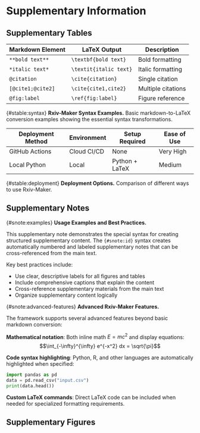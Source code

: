 # Supplementary Information

## Supplementary Tables

| Markdown Element | LaTeX Output | Description |
|------------------|--------------|-------------|
| `**bold text**` | `\textbf{bold text}` | Bold formatting |
| `*italic text*` | `\textit{italic text}` | Italic formatting |
| `@citation` | `\cite{citation}` | Single citation |
| `[@cite1;@cite2]` | `\cite{cite1,cite2}` | Multiple citations |
| `@fig:label` | `\ref{fig:label}` | Figure reference |

{#stable:syntax} **Rxiv-Maker Syntax Examples.** Basic markdown-to-LaTeX conversion examples showing the essential syntax transformations.

| Deployment Method | Environment | Setup Required | Ease of Use |
|-------------------|-------------|----------------|-------------|
| GitHub Actions | Cloud CI/CD | None | Very High |
| Local Python | Local | Python + LaTeX | Medium |

{#stable:deployment} **Deployment Options.** Comparison of different ways to use Rxiv-Maker.

## Supplementary Notes

{#snote:examples} **Usage Examples and Best Practices.**

This supplementary note demonstrates the special syntax for creating structured supplementary content. The `{#snote:id}` syntax creates automatically numbered and labeled supplementary notes that can be cross-referenced from the main text.

Key best practices include:
- Use clear, descriptive labels for all figures and tables
- Include comprehensive captions that explain the content
- Cross-reference supplementary materials from the main text
- Organize supplementary content logically

{#snote:advanced-features} **Advanced Rxiv-Maker Features.**

The framework supports several advanced features beyond basic markdown conversion:

**Mathematical notation**: Both inline math $E = mc^2$ and display equations:
$$\int_{-\infty}^{\infty} e^{-x^2} dx = \sqrt{\pi}$$

**Code syntax highlighting**: Python, R, and other languages are automatically highlighted when specified:

```python
import pandas as pd
data = pd.read_csv("input.csv")
print(data.head())
```

**Custom LaTeX commands**: Direct LaTeX code can be included when needed for specialized formatting requirements.

## Supplementary Figures

<!-- Supplementary figures would be referenced here with SFigure labels -->